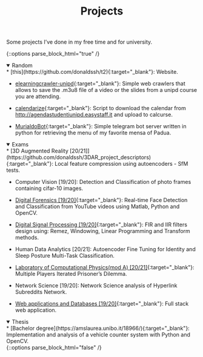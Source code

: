 ﻿---
layout: page
title: "Projects"
permalink: /projects/
---

Some projects I’ve done in my free time and for university.

{::options parse_block_html="true" /}
<details open> 
<summary markdown="span" style="cursor: pointer;display: list-item" class="h3">Random</summary>
* [this](https://github.com/donaldssh/t2){:target="_blank"}: Website.

* [elearningcrawler-unipd](https://github.com/donaldssh/elearningcrawler-unipd){:target="_blank"}: Simple web crawlers that allows to save the .m3u8 file of a video or the slides from a unipd course you are attending. 

* [calendarize](https://github.com/donaldssh/calendarize){:target="_blank"}: Script to download the calendar from http://agendastudentiunipd.easystaff.it and upload to calcurse. 

* [MurialdoBot](https://github.com/donaldssh/MurialdoBot){:target="_blank"}: Simple telegram bot server written in python for retrieving the menu of my favorite mensa of Padua.
</details>

<details open> 
<summary markdown="span" style="cursor: pointer;display: list-item" class="h3">Exams</summary>
* [3D Augmented Reality [20/21]](https://github.com/donaldssh/3DAR_project_descriptors){:target="_blank"}: Local feature compression using autoencoders - SfM tests. 

* Computer Vision [19/20]: Detection and Classification of photo frames containing cifar-10 images.

* [Digital Forensics [19/20]](https://github.com/donaldssh/actors-face-detection){:target="_blank"}: Real-time Face Detection and Classification from YouTube videos using Matlab, Python and OpenCV. 

* [Digital Signal Processing [19/20]](https://github.com/donaldssh/DSP-HW){:target="_blank"}: FIR and IIR filters design using: Remez, Windowing, Linear Programming and Transform methods.

* Human Data Analytics [20/21]: Autoencoder Fine Tuning for Identity and Sleep Posture Multi-Task Classification.

* [Laboratory of Computational Physics(mod A) [20/21]](https://github.com/donaldssh/Iterative-Prisoners-Dilemma){:target="_blank"}: Multiple Players Iterated Prisoner’s Dilemma. 

* Network Science [19/20]: Network Science analysis of Hyperlink Subreddits Network.

* [Web applications and Databases [19/20]](https://github.com/mollylandd/ripperoni-pizzeria){:target="_blank"}: Full stack web application.

</details>

<details open> 
<summary markdown="span" style="cursor: pointer;display: list-item" class="h3">Thesis</summary>
* [Bachelor degree](https://amslaurea.unibo.it/18966/){:target="_blank"}: Implementation and analysis of a vehicle counter system with Python and OpenCV.
</details>
{::options parse_block_html="false" /}







